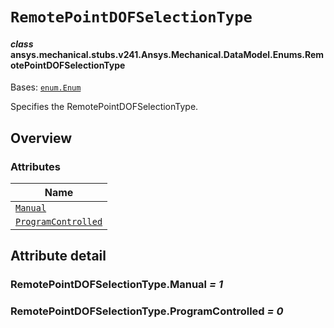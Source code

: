 <!-- vale off -->

<a id="remotepointdofselectiontype"></a>

# `RemotePointDOFSelectionType`

<a id="ansys.mechanical.stubs.v241.Ansys.Mechanical.DataModel.Enums.RemotePointDOFSelectionType"></a>

#### *class* ansys.mechanical.stubs.v241.Ansys.Mechanical.DataModel.Enums.RemotePointDOFSelectionType

Bases: [`enum.Enum`](https://docs.python.org/3/library/enum.html#enum.Enum)

Specifies the RemotePointDOFSelectionType.

<!-- !! processed by numpydoc !! -->

<a id="overview"></a>

## Overview

### Attributes

| Name |
| ----------------------------------------------------------------------- |
| [`Manual`](#RemotePointDOFSelectionType.Manual) |
| [`ProgramControlled`](#RemotePointDOFSelectionType.ProgramControlled) |

<a id="attribute-detail"></a>

## Attribute detail

<a id="RemotePointDOFSelectionType.Manual"></a>

### RemotePointDOFSelectionType.Manual *= 1*

<a id="RemotePointDOFSelectionType.ProgramControlled"></a>

### RemotePointDOFSelectionType.ProgramControlled *= 0*

<!-- vale on -->
